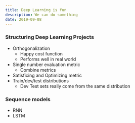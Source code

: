 ```yaml
---
title: Deep Learning is fun
description: We can do something
date: 2019-09-08
---
```


### Structuring Deep Learning Projects

* Orthogonalization
  - Happy cost function
  - Performs well in real world
* Single number evaluation metric
  - Combine metrics
* Satisficing and Optimizing metric
* Train/dev/test distributions
  - Dev Test sets really come from the same distribution

### Sequence models

* RNN
* LSTM
